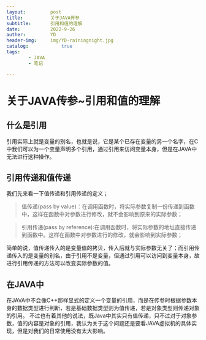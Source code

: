```yaml
---
layout:         post
title:          关于JAVA传参
subtitle:       引用和值的理解
date:           2022-9-26
auther:         YD
header-img:     img/YD-rainingnight.jpg
catalog:            true
tags:
        - JAVA
        - 笔记

---
```


# 关于JAVA传参~引用和值的理解

## 什么是引用
引用实际上就是变量的别名，也就是说，它是某个已存在变量的另一个名字，在C中我们可以为一个变量声明多个引用，通过引用来访问变量本身，但是在JAVA中无法进行这种操作。

## 引用传递和值传递
我们先来看一下值传递和引用传递的定义；

>值传递(pass by value)：在调用函数时，将实际参数复制一份传递到函数中，这样在函数中对参数进行修改，就不会影响到原来的实际参数；

>引用传递(pass by reference):在调用函数时，将实际参数的地址直接传递到函数中。这样在函数中对参数进行的修改，就会影响到实际参数；

简单的说，值传递传入的是变量值的拷贝，传入后就与实际参数无关了；而引用传递传入的是变量的别名，由于引用不是变量，但通过引用可以访问到变量本身，故进行引用传递的方法可以改变实际参数的值。

## 在JAVA中
在JAVA中不会像C++那样显式的定义一个变量的引用，而是在传参时根据参数本身的数据类型进行判断，若是基础数据类型则为值传递，若是对象类型则传递对象的引用。
不过也有着其他的说法，既Java中其实只有值传递，只不过对于对象参数，值的内容是对象的引用，我认为关于这个问题还是要看JAVA虚拟机的具体实现，但是对我们的日常使用没有太大影响。